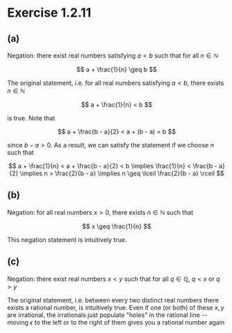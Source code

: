 # Exercise 1.2.11

## (a)

Negation: there exist real numbers satisfying $a < b$ such that for all $n \in \mathbb{N}$

$$
a + \frac{1}{n} \geq b
$$

The original statement, i.e. for all real numbers satisfying $a < b$, there exists $n \in \mathbb{N}$

$$
a + \frac{1}{n} < b
$$

is true. Note that

$$
a + \frac{b - a}{2} < a + (b - a) = b
$$

since $b - a > 0$. As a result, we can satisfy the statement if we choose $n$ such that

$$
a + \frac{1}{n} < a + \frac{b - a}{2} < b \implies \frac{1}{n} < \frac{b - a}{2} \implies n > \frac{2}{b - a} \implies n \geq \lceil \frac{2}{b - a} \rceil
$$


## (b)

Negation: for all real numbers $x > 0$, there exists $n \in \mathbb{N}$ such that

$$
x \geq \frac{1}{n}
$$

This negation statement is intuitively true. 

## (c)

Negation: there exist real numbers $x < y$ such that for all $q \in \mathbb{Q}$, $q < x$ or $q > y$

The original statement, i.e. between every two distinct real numbers there exists a rational number, is intuitively true. Even if one (or both) of these $x, y$ are irrational, 
the irrationals just populate "holes" in the rational line -- moving $\epsilon$ to the left or to the right of them gives you a rational number again
